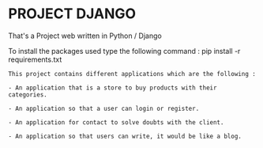 # PROJECT DJANGO

That's a Project web written in Python / Django

To install the packages used type the following command : pip install -r requirements.txt


```
This project contains different applications which are the following :

- An application that is a store to buy products with their categories.

- An application so that a user can login or register.

- An application for contact to solve doubts with the client.

- An application so that users can write, it would be like a blog.

  ```
